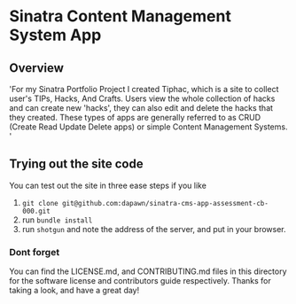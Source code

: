 # Sinatra Content Management System App

## Overview

'For my Sinatra Portfolio Project I created Tiphac, which is a site to collect user's TIPs, Hacks, And Crafts. Users view the whole collection of hacks and can create new 'hacks', they can also edit and delete the hacks that they created. These types of apps are generally referred to as CRUD (Create Read Update Delete apps) or simple Content Management Systems.
'
## Trying out the site code

You can test out the site in three ease steps if you like
  1. `git clone git@github.com:dapawn/sinatra-cms-app-assessment-cb-000.git`
  2. run `bundle install`
  3. run `shotgun` and note the address of the server, and put in your browser.

### Dont forget

You can find the LICENSE.md, and CONTRIBUTING.md files in this directory for the software license and contributors guide respectively. Thanks for taking a look, and have a great day!
